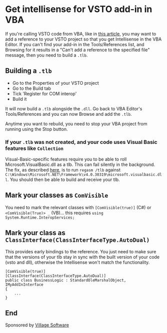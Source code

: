 # Get intellisense for VSTO add-in in VBA

If you're calling VSTO code from VBA, like in [this article][1], you may want to add a reference to your VSTO project so that you get Intellisense in the VBA Editor. If you can't find your add-in in the Tools/References list, and Browsing for it results in a "Can't add a reference to the specified file" message, then you need to build a `.tlb`.


## Building a `.tlb`

 * Go to the Properties of your VSTO project
 * Go to the Build tab
 * Tick 'Register for COM interop'
 * Build it
 
It will now build a `.tlb` alongside the `.dll`. Go back to VBA Editor's Tools/References and you can now Browse and add the `.tlb`.

Anytime you want to rebuild, you need to stop your VBA project from running using the Stop button.

### If your `.tlb` was not created, and your code uses Visual Basic features like `Collection`

Visual-Basic-specific features require you to be able to roll Microsoft.VisualBasic.dll as a tlb. This can fail silently in the background. The fix, as described [here][VB], is to run `regasm /tlb` against `C:\Windows\Microsoft.NET\Framework\v4.0.30319\microsoft.visualbasic.dll`. You should then be able to build and receive your tlb.


## Mark your classes as `ComVisible`

You need to mark the relevant classes with `[ComVisible(true)]` (C#) or `<ComVisible(True)> _` (VB)... this requires `using System.Runtime.InteropServices;`


## Mark your class as `ClassInterface(ClassInterfaceType.AutoDual)`

This provides early bindings to the reference. You just need to make sure that the versions of your tlb stay in sync with the built version of your code (vsto and dll), otherwise the Intellisense won't match the functionality.

    [ComVisible(true)]
    [ClassInterface(ClassInterfaceType.AutoDual)]
    public class BusinessLogic : StandardOleMarshalObject, IMyAddInInterface
    {
		...
	}


## End

Sponsored by [Village Software](http://villagesoftware.co.uk)


[1]: https://blogs.msdn.microsoft.com/andreww/2007/01/15/vsto-add-ins-comaddins-and-requestcomaddinautomationservice/
[VB]: https://support.microsoft.com/en-us/kb/316163